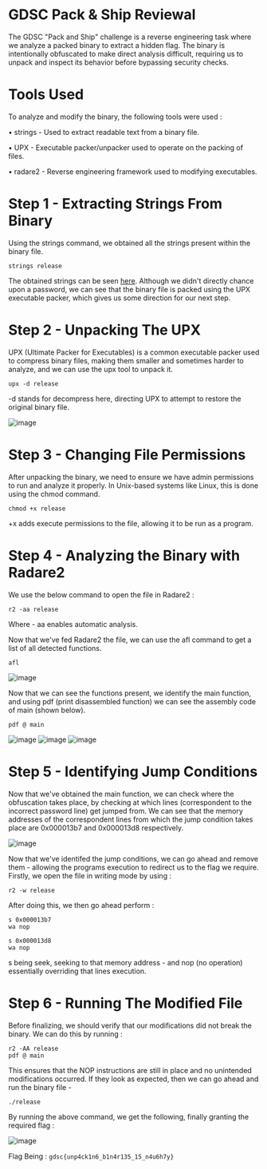 # GDSC Pack & Ship Reviewal

The GDSC "Pack and Ship" challenge is a reverse engineering task where we analyze a packed binary to extract a hidden flag. The binary is intentionally obfuscated to make direct analysis difficult, requiring us to unpack and inspect its behavior before bypassing security checks.

# Tools Used

To analyze and modify the binary, the following tools were used :


• strings - Used to extract readable text from a binary file.

• UPX - Executable packer/unpacker used to operate on the packing of files.

• radare2 - Reverse engineering framework used to modifying executables.

# Step 1 - Extracting Strings From Binary

Using the strings command, we obtained all the strings present within the binary file.

```
strings release
```

The obtained strings can be seen [here](https://github.com/Noscope999/gdscpas/blob/main/strings%20release). Although we didn't directly chance upon a password, we can see that the binary file is packed using the UPX executable packer, which gives us some direction for our next step.

# Step 2 - Unpacking The UPX 

UPX (Ultimate Packer for Executables) is a common executable packer used to compress binary files, making them smaller and sometimes harder to analyze, and we can use the upx tool to unpack it. 

```
upx -d release
```

-d stands for decompress here, directing UPX to attempt to restore the original binary file. 

![image](https://github.com/user-attachments/assets/8d885faa-7655-4ff0-a1d0-5788e365d97d)

# Step 3 - Changing File Permissions

After unpacking the binary, we need to ensure we have admin permissions to run and analyze it properly. In Unix-based systems like Linux, this is done using the chmod command.

```
chmod +x release
```

+x adds execute permissions to the file, allowing it to be run as a program.

# Step 4 - Analyzing the Binary with Radare2

We use the below command to open the file in Radare2 :

```
r2 -aa release
```

Where - aa enables automatic analysis.

Now that we've fed Radare2 the file, we can use the afl command to get a list of all detected functions. 

```
afl
```

![image](https://github.com/user-attachments/assets/5a67186a-8d1e-4dca-b500-2fd208240ed3)

Now that we can see the functions present, we identify the main function, and using pdf (print disassembled function) we can see the assembly code of main (shown below).

```
pdf @ main
```

![image](https://github.com/user-attachments/assets/dcbe8978-dc64-4b1b-92a0-50acf77e2415)
![image](https://github.com/user-attachments/assets/d0b80cd4-2314-4fd8-9a2b-5ee2f703bb04)
![image](https://github.com/user-attachments/assets/d7eba6c4-b7e6-4d17-9886-ea1c87eff240)

# Step 5 - Identifying Jump Conditions

Now that we've obtained the main function, we can check where the obfuscation takes place, by checking at which lines (correspondent to the incorrect password line) get jumped from. We can see that the memory addresses of the correspondent lines from which the jump condition takes place are 0x000013b7 and 0x000013d8 respectively.

![image](https://github.com/user-attachments/assets/532d5f32-0b19-439c-839d-45dbdcf6f8aa)

Now that we've identifed the jump conditions, we can go ahead and remove them - allowing the programs execution to redirect us to the flag we require. Firstly, we open the file in writing mode by using : 

```
r2 -w release
```

After doing this, we then go ahead perform :

```
s 0x000013b7
wa nop
```
```
s 0x000013d8
wa nop
```
s being seek, seeking to that memory address - and nop (no operation) essentially overriding that lines execution.

# Step 6 - Running The Modified File

Before finalizing, we should verify that our modifications did not break the binary. We can do this by running :

```
r2 -AA release
pdf @ main
```

This ensures that the NOP instructions are still in place and no unintended modifications occurred. If they look as expected, then we can go ahead and run the binary file -

```
./release
```

By running the above command, we get the following, finally granting the required flag :

![image](https://github.com/user-attachments/assets/04b9ffa5-7b53-42f2-9c6a-751441a4eb99)

Flag Being : `gdsc{unp4ck1n6_b1n4r135_15_n4u6h7y}`
